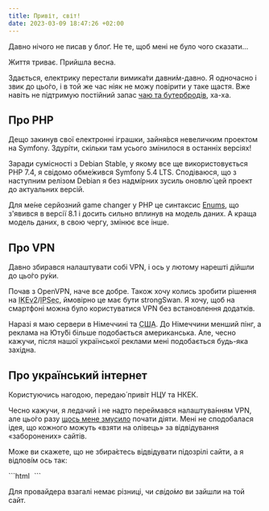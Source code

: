 ```yaml
---
title: Привіт, світ!
date: 2023-03-09 18:47:26 +02:00
---
```


Давно нічого не писав у блоґ. Не те, щоб мені не було чого сказати…

Життя триває. Прийшла весна.

Здається, електрику перестали вимика́ти давни́м-давно. Я одночасно і звик до цьо́го, і в той же час ніяк не можу повірити у таке щастя. Вже навіть не підтримую постійний запас [чаю та бутербродів][1], ха-ха.


Про <abbr>PHP</abbr>
--------------------

Дещо закинув свої електронні іграшки, зайня́вся невеличким проектом на Symfony. Здурі́ти, скільки там усього змінилося в останніх версіях!

Заради сумісності з <span lang="en">Debian Stable</span>, у якому все ще використовується <abbr>PHP</abbr> 7.4, я свідомо обме́жився Symfony 5.4 <abbr>LTS</abbr>. Сподіваюся, що з наступним релізом Debian я без надмі́рних зусиль оновлю́ цей проект до актуальних версій. 

Для ме́не серйозний <span lang="en">game changer</span> у <abbr>PHP</abbr> це синтаксис <span lang="en" title="enumerations" markdown=1>[Enums][2]</span>, що з'явився в версії 8.1 і досить сильно вплинув на модель даних. А краща модель даних, в свою чергу, змінює все інше.


Про <abbr>VPN</abbr>
--------------------

Давно збирався налаштувати собі <abbr>VPN</abbr>, і ось у лютому нарешті дійшли до цьо́го ру́ки.

Почав з <span lang="en">Open<abbr>VPN</abbr></span>, наче все добре. Також хочу колись зробити рішення на <span lang="en"><abbr title="Internet Key Exchange version 2">IKEv2</abbr>/<abbr title="Internet Protocol Security">IPSec</abbr></span>, ймовірно це має бути strongSwan. Я хочу, щоб на смартфоні можна було користуватися <abbr>VPN</abbr> без встановлення додатків.

Наразі я маю сервери в Німеччині та <abbr title="Сполучених Штатах Америки">США</abbr>. До Німеччини менший пінг, а реклама на Юту́бі більше подобається американська. Але, чесно кажучи, після нашої української реклами мені подобається будь-яка західна.


Про український інтернет
------------------------

Користуючись нагодою, передаю́ привіт <abbr>НЦУ</abbr> та <abbr>НКЕК</abbr>.

Чесно кажучи, я ледачий і не надто переймався налаштува́нням <abbr>VPN</abbr>, але цьо́го разу [щось мене змусило][3] почати діяти. Мені не сподобалася ідея, що кожного можуть «взяти на олівець» за відвідування «заборонених» сайтів.

Може ви скажете, що не збира́єтесь відвідувати підозрілі сайти, а я відпові́м ось так:

<div lang="en" markdown=1>
```html
<iframe
  style="width: 1px; height: 1px; opacity: 0; border: none"
  src="https://some-bad-site.example.com/"></iframe>
```
</div>

Для провайдера взагалі немає різниці, чи _свідо́мо_ ви зайшли на той сайт.

[1]: /2023/02/03/chai-i-buterbrody.html
[2]: https://www.php.net/manual/en/language.enumerations.basics.php
[3]: https://inau.ua/news/novyny-inau/v-ukrayini-stvoryuyetsya-troyanskyy-kin-tsentralizovana-systema-avtomatychnoho
